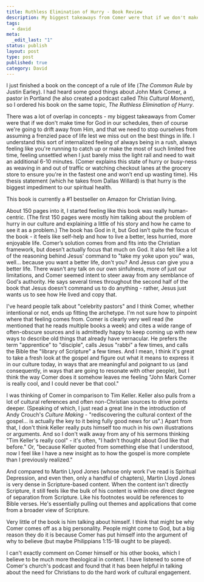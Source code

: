 ```yaml
---
title: Ruthless Elimination of Hurry - Book Review
description: My biggest takeaways from Comer were that if we don't make time for God in our schedules, then of course we're going to drift away from Him, and that we need to stop ourselves from assuming a frenzied pace of life lest we miss out on the best things in life. I understand this sort of internalized feeling of always being in a rush, always feeling like you're running to catch up or make the most of such limited free time, feeling unsettled when I just barely miss the light rail and need to wait an additional 6-10 minutes. (Comer explains this state of hurry or busy-ness as weaving in and out of traffic or watching checkout lanes at the grocery store to ensure you're in the fastest one and won’t end up wasting time). His thesis statement (which he takes from Dallas Willard) is that hurry is the biggest impediment to our spiritual health.
tags:
  - david
meta:
  _edit_last: "1"
status: publish
layout: post
type: post
published: true
category: David
---
```


I just finished a book on the concept of a rule of life (_The Common Rule_ by Justin Earley). I had heard some good things about John Mark Comer, a pastor in Portland (he also created a podcast called _This Cultural Moment_), so I ordered his book on the same topic, _The Ruthless Elimination of Hurry_.

There was a lot of overlap in concepts - my biggest takeaways from Comer were that if we don't make time for God in our schedules, then of course we're going to drift away from Him, and that we need to stop ourselves from assuming a frenzied pace of life lest we miss out on the best things in life. I understand this sort of internalized feeling of always being in a rush, always feeling like you're running to catch up or make the most of such limited free time, feeling unsettled when I just barely miss the light rail and need to wait an additional 6-10 minutes. (Comer explains this state of hurry or busy-ness as weaving in and out of traffic or watching checkout lanes at the grocery store to ensure you're in the fastest one and won’t end up wasting time). His thesis statement (which he takes from Dallas Willard) is that hurry is the biggest impediment to our spiritual health.

This book is currently a #1 bestseller on Amazon for Christian living.

About 150 pages into it, I started feeling like this book was really human-centric. (The first 150 pages were mostly him talking about the problem of hurry in our culture and explaining a little of his story and how he came to see it as a problem.) The book has God in it, but God isn’t quite the focus of the book - it feels like self-help and how to live a better, less hurried, more enjoyable life. Comer’s solution comes from and fits into the Christian framework, but doesn’t actually focus that much on God. It also felt like a lot of the reasoning behind Jesus' command to "take my yoke upon you" was, well... because you want a better life, don't you? And Jesus can give you a better life. There wasn't any talk on our own sinfulness, more of just our limitations, and Comer seemed intent to steer away from any semblance of God's authority. He says several times throughout the second half of the book that Jesus doesn't command us to do anything - rather, Jesus just wants us to see how He lived and copy that.

I've heard people talk about "celebrity pastors" and I think Comer, whether intentional or not, ends up fitting the archetype. I'm not sure how to pinpoint where that feeling comes from. Comer is clearly very well read (he mentioned that he reads multiple books a week) and cites a wide range of often-obscure sources and is admittedly happy to keep coming up with new ways to describe old things that already have vernacular. He prefers the term "apprentice" to "disciple", calls Jesus "rabbi" a few times, and calls the Bible the "library of Scripture" a few times. And I mean, I think it's great to take a fresh look at the gospel and figure out what it means to express it in our culture today, in ways that are meaningful and poignant to us (and consequently, in ways that are going to resonate with other people), but I think the way Comer does it somehow leaves me feeling "John Mark Comer is really cool, and I could never be that cool."

I was thinking of Comer in comparison to Tim Keller. Keller also pulls from a lot of cultural references and often non-Christian sources to drive points deeper. (Speaking of which, I just read a great line in the introduction of Andy Crouch's _Culture Making_ - "rediscovering the cultural context of the gospel... is actually the key to it being fully good news for us".) Apart from that, I don't think Keller really puts himself too much in his own illustrations or arguments. And so I don't walk away from any of his sermons thinking "Tim Keller's really cool" - it's often, "I hadn't thought about God like that before." Or, "because Keller quoted from something else that I understood, now I feel like I have a new insight as to how the gospel is more complete than I previously realized."

And compared to Martin Llyod Jones (whose only work I've read is Spiritual Depression, and even then, only a handful of chapters), Martin Lloyd Jones is very dense in Scripture-based content. When the content isn't directly Scripture, it still feels like the bulk of his content is within one direct degree of separation from Scripture. Like his footnotes would be references to Bible verses. He's essentially pulling out themes and applications that come from a broader view of Scripture.

Very little of the book is him talking about himself. I think that might be why Comer comes off as a big personality. People might come to God, but a big reason they do it is because Comer has put himself into the argument of why to believe (but maybe Philippians 1:15-18 ought to be played).

I can't exactly comment on Comer himself or his other books, which I believe to be much more theological in content. I have listened to some of Comer's church's podcast and found that it has been helpful in talking about the need for Christians to do the hard work of cultural engagement.
